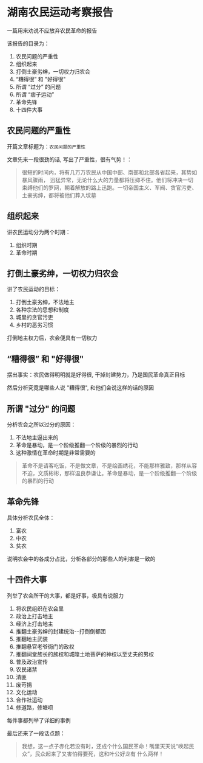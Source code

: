 # 湖南农民运动考察报告

一篇用来劝说不应放弃农民革命的报告

该报告的目录为：

1. 农民问题的严重性
2. 组织起来
3. 打倒土豪劣绅，一切权力归农会
4. “糟得很” 和 "好得很"
5. 所谓 “过分” 的问题
6. 所谓 “痞子运动”
7. 革命先锋
8. 十四件大事

## 农民问题的严重性

开篇文章标题为：`农民问题的严重性`

文章先来一段很劲的话, 写出了严重性，很有气势！：

> 很短的时间内，将有几万万农民从中国中部、南部和北部各省起来，其势如暴风骤雨， 迅猛异常，无论什么大的力量都将压抑不住。他们将冲决一切束缚他们的罗网，朝着解放的路上迅跑。一切帝国主义、军阀、贪官污吏、土豪劣绅，都将被他们葬入坟墓

## 组织起来

讲农民运动分为两个时期：
1. 组织时期
2. 革命时期

## 打倒土豪劣绅，一切权力归农会

讲了农民运动的目标：
1. 打倒土豪劣绅，不法地主
2. 各种宗法的思想和制度
3. 城里的贪官污吏
4. 乡村的恶劣习惯

打倒地主权力后，农会便具有一切权力

## “糟得很” 和 "好得很"

摆出事实：农民做得明明就是好得很, 干掉封建势力，乃是国民革命真正目标

然后分析究竟是哪些人说 "糟得很", 和他们会说这样的话的原因

## 所谓 "过分" 的问题

分析农会之所以过分的原因：
1. 不法地主逼出来的
2. 革命是暴动，是一个阶级推翻一个阶级的暴烈的行动
3. 这种激情在革命时期是非常需要的

> 革命不是请客吃饭，不是做文章，不是绘画绣花，不能那样雅致，那样从容不迫，文质彬彬，那样温良恭谦让。革命是暴动，是一个阶级推翻一个阶级的暴烈的行动

## 革命先锋

具体分析农民全体：
1. 富农
2. 中农
3. 贫农

说明农会中的各成分占比，分析各部分的那些人的利害是一致的

## 十四件大事

列举了农会所干的大事，都是好事，极具有说服力

1. 将农民组织在农会里
2. 政治上打击地主
3. 经济上打击地主
4. 推翻土豪劣绅的封建统治--打倒倒都团
5. 推翻地主武装
6. 推翻悬官老爷衙门的政权
7. 推翻祠堂族长的族权和城隍土地菩萨的神权以至丈夫的男权
8. 普及政治宣传
9. 农民诸禁
10. 清匪
11. 废苛捐
12. 文化运动
13. 合作社运动
14. 修道路，修塘呗

每件事都列举了详细的事例

最后还来了一段话点题：

> 我想，这一点子赤化若没有时，还成个什么国民革命！嘴里天天说“唤起民众”，民众起来了又害怕得要死，这和叶公好龙有 什么两样！